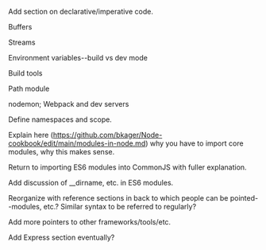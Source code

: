 Add section on declarative/imperative code. 

Buffers

Streams

Environment variables--build vs dev mode

Build tools

Path module

nodemon; Webpack and dev servers

Define namespaces and scope. 

Explain here (https://github.com/bkager/Node-cookbook/edit/main/modules-in-node.md) why you have to import core modules, why this makes sense. 

Return to importing ES6 modules into CommonJS with fuller explanation. 

Add discussion of __dirname, etc. in ES6 modules. 

Reorganize with reference sections in back to which people can be pointed--modules, etc.? Similar syntax to be referred to regularly?

Add more pointers to other frameworks/tools/etc.

Add Express section eventually?
